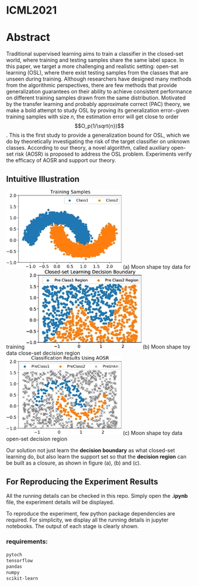 # ICML2021
# Abstract
Traditional supervised learning aims to train a classifier in the closed-set world, where training and testing samples share the same label space. In this paper, we target a more challenging and realistic setting: open-set learning (OSL), where there exist testing samples from the classes that are unseen during training. 
Although researchers have designed many methods from the algorithmic perspectives, there are few methods that provide generalization guarantees on their ability to achieve consistent performance on different training samples drawn from the same distribution. Motivated by the transfer learning and probably approximate correct (PAC) theory, we make a bold attempt to study OSL by proving its generalization error$-$given  training samples with size $n$, the estimation error  will get close to order $$O_p(1/\sqrt{n})$$.
This is the first study to provide a generalization bound for OSL, which we do by theoretically investigating the risk of the target classifier on unknown classes. According to our theory, a novel algorithm, called  auxiliary open-set risk (AOSR) is proposed to address the OSL problem. Experiments verify the efficacy of AOSR and support our theory.

## Intuitive Illustration
<img src="https://raw.githubusercontent.com/Anjin-Liu/Openset_Learning_AOSR/master/assest/moon_train_data.jpg" width="312" />
(a) Moon shape toy data for training

<img src="https://raw.githubusercontent.com/Anjin-Liu/Openset_Learning_AOSR/master/assest/moon_closeset_pred.jpg" width="312" />
(b) Moon shape toy data close-set decision region

<img src="https://raw.githubusercontent.com/Anjin-Liu/Openset_Learning_AOSR/master/assest/moon_openset_pred.jpg" width="312" />
(c) Moon shape toy data open-set decision region

Our solution not just learn the **decision boundary** as what closed-set learning do, but also learn the support set so that the **decision region** can be built as a closure, as shown in figure (a), (b) and (c).

## For Reproducing the Experiment Results
All the running details can be checked in this repo.
Simply open the **.ipynb** file, the experiment details will be displayed.


To reproduce the experiment, few python package dependencies are required.
For simplicity, we display all the running details in jupyter notebooks.
The output of each stage is clearly shown.
### requirements:
    pytoch
    tensorflow
    pandas
    numpy
    scikit-learn